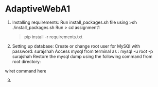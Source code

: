 # AdaptiveWebA1

1. Installing requirements:
 Run install_packages.sh file using >sh ./install_packages.sh
 Run > cd assignment1
     > pip install -r requirements.txt

2. Setting up database:
 Create or change root user for MySQl with password: surajshah
 Access mysql from terminal as : mysql -u root -p surajshah
 Restore the mysql dump using the following command from root directory:
 
 wiret command here


3. 
